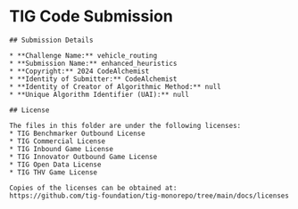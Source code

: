 # TIG Code Submission

    ## Submission Details

    * **Challenge Name:** vehicle_routing
    * **Submission Name:** enhanced_heuristics
    * **Copyright:** 2024 CodeAlchemist
    * **Identity of Submitter:** CodeAlchemist
    * **Identity of Creator of Algorithmic Method:** null
    * **Unique Algorithm Identifier (UAI):** null

    ## License

    The files in this folder are under the following licenses:
    * TIG Benchmarker Outbound License
    * TIG Commercial License
    * TIG Inbound Game License
    * TIG Innovator Outbound Game License
    * TIG Open Data License
    * TIG THV Game License

    Copies of the licenses can be obtained at:  
    https://github.com/tig-foundation/tig-monorepo/tree/main/docs/licenses
